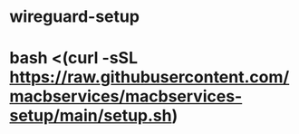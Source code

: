 # wireguard-setup
# bash <(curl -sSL https://raw.githubusercontent.com/macbservices/macbservices-setup/main/setup.sh)
